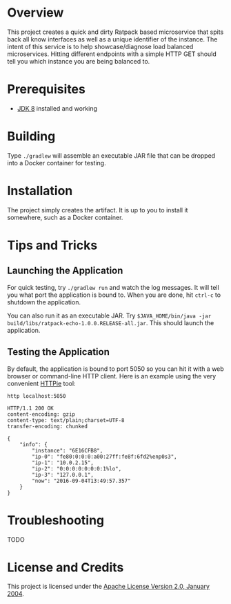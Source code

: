 # Overview
This project creates a quick and dirty Ratpack based microservice that spits back all know interfaces as well as a unique identifier of
the instance.  The intent of this service is to help showcase/diagnose load balanced microservices.  Hitting different endpoints with a
simple HTTP GET should tell you which instance you are being balanced to.

# Prerequisites
* [JDK 8](http://www.oracle.com/technetwork/java/index.html) installed and working

# Building
Type `./gradlew` will assemble an executable JAR file that can be dropped into a Docker container for testing.

# Installation
The project simply creates the artifact.  It is up to you to install it somewhere, such as a Docker container.

# Tips and Tricks

## Launching the Application
For quick testing, try `./gradlew run` and watch the log messages.  It will tell you what port the application is bound to.
When you are done, hit `ctrl-c` to shutdown the application.

You can also run it as an executable JAR.  Try `$JAVA_HOME/bin/java -jar build/libs/ratpack-echo-1.0.0.RELEASE-all.jar`.  This should
launch the application.

## Testing the Application
By default, the application is bound to port 5050 so you can hit it with a web browser or command-line HTTP client. Here is an example
using the very convenient [HTTPie](https://github.com/jkbrzt/httpie) tool:

```
http localhost:5050

HTTP/1.1 200 OK
content-encoding: gzip
content-type: text/plain;charset=UTF-8
transfer-encoding: chunked

{
    "info": {
        "instance": "6E16CFB8",
        "ip-0": "fe80:0:0:0:a00:27ff:fe8f:6fd2%enp0s3",
        "ip-1": "10.0.2.15",
        "ip-2": "0:0:0:0:0:0:0:1%lo",
        "ip-3": "127.0.0.1",
        "now": "2016-09-04T13:49:57.357"
    }
}
```

# Troubleshooting
TODO

# License and Credits
This project is licensed under the [Apache License Version 2.0, January 2004](http://www.apache.org/licenses/).

